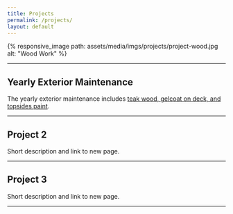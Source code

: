 ```yaml
---
title: Projects
permalink: /projects/
layout: default
---
```


{% responsive_image path: assets/media/imgs/projects/project-wood.jpg alt: "Wood Work" %}

---
## Yearly Exterior Maintenance 
The yearly exterior maintenance includes [teak wood, gelcoat on deck, and topsides paint](/projects/maintenance).


---
## Project 2
Short description and link to new page.

---
## Project 3
Short description and link to new page.

---